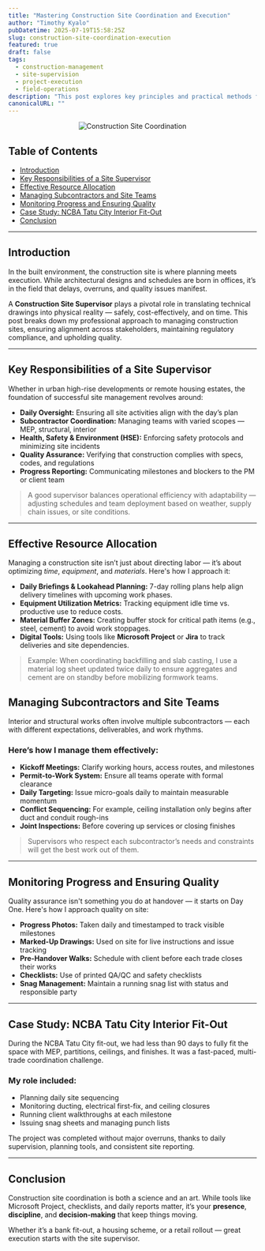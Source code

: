 ```yaml
---
title: "Mastering Construction Site Coordination and Execution"
author: "Timothy Kyalo"
pubDatetime: 2025-07-19T15:58:25Z
slug: construction-site-coordination-execution
featured: true
draft: false
tags:
  - construction-management
  - site-supervision
  - project-execution
  - field-operations
description: "This post explores key principles and practical methods for managing construction sites effectively, focusing on supervision, resource allocation, contractor coordination, and timely delivery of quality infrastructure."
canonicalURL: ""
---
```


<p align="center">
  <img src="/images/wrteb.jpg" alt="Construction Site Coordination" style="max-width: 100%; height: auto;" />
</p>

## Table of Contents
- [Introduction](#introduction)  
- [Key Responsibilities of a Site Supervisor](#key-responsibilities-of-a-site-supervisor)  
- [Effective Resource Allocation](#effective-resource-allocation)  
- [Managing Subcontractors and Site Teams](#managing-subcontractors-and-site-teams)  
- [Monitoring Progress and Ensuring Quality](#monitoring-progress-and-ensuring-quality)  
- [Case Study: NCBA Tatu City Interior Fit-Out](#case-study-ncba-tatu-city-interior-fit-out)  
- [Conclusion](#conclusion)  

---

## Introduction

In the built environment, the construction site is where planning meets execution. While architectural designs and schedules are born in offices, it’s in the field that delays, overruns, and quality issues manifest.

A **Construction Site Supervisor** plays a pivotal role in translating technical drawings into physical reality — safely, cost-effectively, and on time. This post breaks down my professional approach to managing construction sites, ensuring alignment across stakeholders, maintaining regulatory compliance, and upholding quality.

---

## Key Responsibilities of a Site Supervisor

Whether in urban high-rise developments or remote housing estates, the foundation of successful site management revolves around:

- **Daily Oversight:** Ensuring all site activities align with the day’s plan
- **Subcontractor Coordination:** Managing teams with varied scopes — MEP, structural, interior
- **Health, Safety & Environment (HSE):** Enforcing safety protocols and minimizing site incidents
- **Quality Assurance:** Verifying that construction complies with specs, codes, and regulations
- **Progress Reporting:** Communicating milestones and blockers to the PM or client team

> A good supervisor balances operational efficiency with adaptability — adjusting schedules and team deployment based on weather, supply chain issues, or site conditions.

---

## Effective Resource Allocation

Managing a construction site isn’t just about directing labor — it’s about optimizing *time*, *equipment*, and *materials*. Here's how I approach it:

- **Daily Briefings & Lookahead Planning:** 7-day rolling plans help align delivery timelines with upcoming work phases.
- **Equipment Utilization Metrics:** Tracking equipment idle time vs. productive use to reduce costs.
- **Material Buffer Zones:** Creating buffer stock for critical path items (e.g., steel, cement) to avoid work stoppages.
- **Digital Tools:** Using tools like **Microsoft Project** or **Jira** to track deliveries and site dependencies.

> Example: When coordinating backfilling and slab casting, I use a material log sheet updated twice daily to ensure aggregates and cement are on standby before mobilizing formwork teams.

## Managing Subcontractors and Site Teams

Interior and structural works often involve multiple subcontractors — each with different expectations, deliverables, and work rhythms.

### Here’s how I manage them effectively:

- **Kickoff Meetings:** Clarify working hours, access routes, and milestones  
- **Permit-to-Work System:** Ensure all teams operate with formal clearance  
- **Daily Targeting:** Issue micro-goals daily to maintain measurable momentum  
- **Conflict Sequencing:** For example, ceiling installation only begins after duct and conduit rough-ins  
- **Joint Inspections:** Before covering up services or closing finishes  

> Supervisors who respect each subcontractor’s needs and constraints will get the best work out of them.

---

## Monitoring Progress and Ensuring Quality

Quality assurance isn't something you do at handover — it starts on Day One. Here's how I approach quality on site:

- **Progress Photos:** Taken daily and timestamped to track visible milestones  
- **Marked-Up Drawings:** Used on site for live instructions and issue tracking  
- **Pre-Handover Walks:** Schedule with client before each trade closes their works  
- **Checklists:** Use of printed QA/QC and safety checklists  
- **Snag Management:** Maintain a running snag list with status and responsible party  

---

## Case Study: NCBA Tatu City Interior Fit-Out

During the NCBA Tatu City fit-out, we had less than 90 days to fully fit the space with MEP, partitions, ceilings, and finishes. It was a fast-paced, multi-trade coordination challenge.

### My role included:
- Planning daily site sequencing  
- Monitoring ducting, electrical first-fix, and ceiling closures  
- Running client walkthroughs at each milestone  
- Issuing snag sheets and managing punch lists  

The project was completed without major overruns, thanks to daily supervision, planning tools, and consistent site reporting.

---

## Conclusion

Construction site coordination is both a science and an art. While tools like Microsoft Project, checklists, and daily reports matter, it’s your **presence**, **discipline**, and **decision-making** that keep things moving.

Whether it’s a bank fit-out, a housing scheme, or a retail rollout — great execution starts with the site supervisor.
